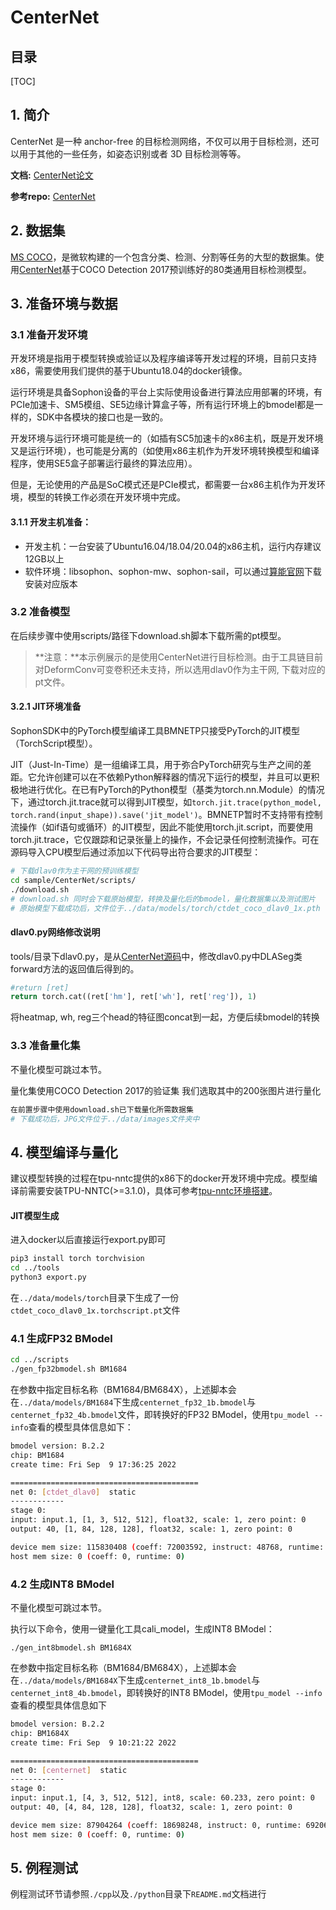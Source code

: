 # CenterNet

## 目录

[TOC]

## 1. 简介

CenterNet 是一种 anchor-free 的目标检测网络，不仅可以用于目标检测，还可以用于其他的一些任务，如姿态识别或者 3D 目标检测等等。

**文档:** [CenterNet论文](https://arxiv.org/pdf/1904.07850.pdf)

**参考repo:** [CenterNet](https://github.com/xingyizhou/CenterNet)



## 2. 数据集

[MS COCO](http://cocodataset.org/#home)，是微软构建的一个包含分类、检测、分割等任务的大型的数据集。使用[CenterNet](https://github.com/xingyizhou/CenterNet)基于COCO Detection 2017预训练好的80类通用目标检测模型。

## 3. 准备环境与数据


### 3.1 准备开发环境

开发环境是指用于模型转换或验证以及程序编译等开发过程的环境，目前只支持x86，需要使用我们提供的基于Ubuntu18.04的docker镜像。

运行环境是具备Sophon设备的平台上实际使用设备进行算法应用部署的环境，有PCIe加速卡、SM5模组、SE5边缘计算盒子等，所有运行环境上的bmodel都是一样的，SDK中各模块的接口也是一致的。

开发环境与运行环境可能是统一的（如插有SC5加速卡的x86主机，既是开发环境又是运行环境），也可能是分离的（如使用x86主机作为开发环境转换模型和编译程序，使用SE5盒子部署运行最终的算法应用）。

但是，无论使用的产品是SoC模式还是PCIe模式，都需要一台x86主机作为开发环境，模型的转换工作必须在开发环境中完成。

#### 3.1.1 开发主机准备：

- 开发主机：一台安装了Ubuntu16.04/18.04/20.04的x86主机，运行内存建议12GB以上
- 软件环境：libsophon、sophon-mw、sophon-sail，可以通过[算能官网](https://developer.sophgo.com/site/index/material/21/all.html)下载安装对应版本

### 3.2 准备模型

在后续步骤中使用scripts/路径下download.sh脚本下载所需的pt模型。

> **注意：**本示例展示的是使用CenterNet进行目标检测。由于工具链目前对DeformConv可变卷积还未支持，所以选用dlav0作为主干网, 下载对应的pt文件。



#### 3.2.1 JIT环境准备
SophonSDK中的PyTorch模型编译工具BMNETP只接受PyTorch的JIT模型（TorchScript模型）。

JIT（Just-In-Time）是一组编译工具，用于弥合PyTorch研究与生产之间的差距。它允许创建可以在不依赖Python解释器的情况下运行的模型，并且可以更积极地进行优化。在已有PyTorch的Python模型（基类为torch.nn.Module）的情况下，通过torch.jit.trace就可以得到JIT模型，如`torch.jit.trace(python_model, torch.rand(input_shape)).save('jit_model')`。BMNETP暂时不支持带有控制流操作（如if语句或循环）的JIT模型，因此不能使用torch.jit.script，而要使用torch.jit.trace，它仅跟踪和记录张量上的操作，不会记录任何控制流操作。可在源码导入CPU模型后通过添加以下代码导出符合要求的JIT模型：

```bash
# 下载dlav0作为主干网的预训练模型
cd sample/CenterNet/scripts/
./download.sh
# download.sh 同时会下载原始模型，转换及量化后的bmodel，量化数据集以及测试图片
# 原始模型下载成功后，文件位于../data/models/torch/ctdet_coco_dlav0_1x.pth
```

#### dlav0.py网络修改说明
tools/目录下dlav0.py，是从[CenterNet源码](https://github.com/xingyizhou/CenterNet)中，修改dlav0.py中DLASeg类forward方法的返回值后得到的。
```python
#return [ret]
return torch.cat((ret['hm'], ret['wh'], ret['reg']), 1) 
```
将heatmap, wh, reg三个head的特征图concat到一起，方便后续bmodel的转换


### 3.3 准备量化集

不量化模型可跳过本节。

量化集使用COCO Detection 2017的验证集
我们选取其中的200张图片进行量化

```bash
在前置步骤中使用download.sh已下载量化所需数据集
# 下载成功后，JPG文件位于../data/images文件夹中
```


## 4. 模型编译与量化

建议模型转换的过程在tpu-nntc提供的x86下的docker开发环境中完成。模型编译前需要安装TPU-NNTC(>=3.1.0)，具体可参考[tpu-nntc环境搭建](../../docs/Environment_Install_Guide.md#1-tpu-nntc环境搭建)。

#### JIT模型生成
进入docker以后直接运行export.py即可
```bash
pip3 install torch torchvision
cd ../tools
python3 export.py
```
在`../data/models/torch`目录下生成了一份`ctdet_coco_dlav0_1x.torchscript.pt`文件

### 4.1 生成FP32 BModel

```bash
cd ../scripts
./gen_fp32bmodel.sh BM1684
```

在参数中指定目标名称（BM1684/BM684X），上述脚本会在`../data/models/BM1684`下生成`centernet_fp32_1b.bmodel`与`centernet_fp32_4b.bmodel`文件，即转换好的FP32 BModel，使用`tpu_model --info`查看的模型具体信息如下：

```bash
bmodel version: B.2.2
chip: BM1684
create time: Fri Sep  9 17:36:25 2022

==========================================
net 0: [ctdet_dlav0]  static
------------
stage 0:
input: input.1, [1, 3, 512, 512], float32, scale: 1, zero point: 0
output: 40, [1, 84, 128, 128], float32, scale: 1, zero point: 0

device mem size: 115830408 (coeff: 72003592, instruct: 48768, runtime: 43778048)
host mem size: 0 (coeff: 0, runtime: 0)
```

### 4.2 生成INT8 BModel

不量化模型可跳过本节。


执行以下命令，使用一键量化工具cali_model，生成INT8 BModel：

```shell
./gen_int8bmodel.sh BM1684X
```
在参数中指定目标名称（BM1684/BM684X），上述脚本会在`../data/models/BM1684X`下生成`centernet_int8_1b.bmodel`与`centernet_int8_4b.bmodel`，即转换好的INT8 BModel，使用`tpu_model --info`查看的模型具体信息如下


```bash
bmodel version: B.2.2
chip: BM1684X
create time: Fri Sep  9 10:21:22 2022

==========================================
net 0: [centernet]  static
------------
stage 0:
input: input.1, [4, 3, 512, 512], int8, scale: 60.233, zero point: 0
output: 40, [4, 84, 128, 128], float32, scale: 1, zero point: 0

device mem size: 87904264 (coeff: 18698248, instruct: 0, runtime: 69206016)
host mem size: 0 (coeff: 0, runtime: 0)
```

## 5. 例程测试

例程测试环节请参照`./cpp`以及`./python`目录下`README.md`文档进行

